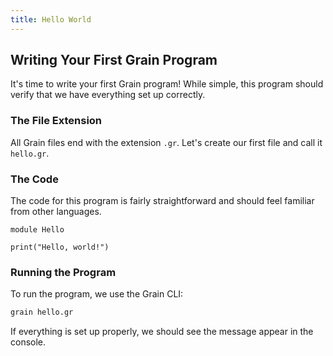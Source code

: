 ```yaml
---
title: Hello World
---
```



## Writing Your First Grain Program

It's time to write your first Grain program! While simple, this program should verify that we have everything set up correctly.

### The File Extension

All Grain files end with the extension `.gr`. Let's create our first file and call it `hello.gr`.

### The Code

The code for this program is fairly straightforward and should feel familiar from other languages.

```grain
module Hello

print("Hello, world!")
```

### Running the Program

To run the program, we use the Grain CLI:

```bash
grain hello.gr
```

If everything is set up properly, we should see the message appear in the console.
